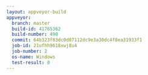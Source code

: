 ```yaml
---
layout: appveyor-build
appveyor:
  branch: master
  build-id: 41765362
  build-number: 490
  commit: 64b323f83dc0d87112dc9e3a30dc4f8ea31933f1
  job-id: 21ufhh9618xwj8u4
  job-number: 2
  os-name: Windows
  test-result: 0
---
```


